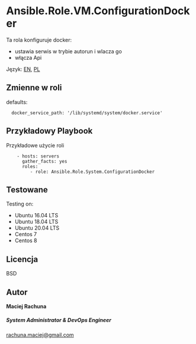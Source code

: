 Ansible.Role.VM.ConfigurationDocker
=========

Ta rola konfiguruje docker:
 - ustawia serwis w trybie autorun i wlacza go
 - włącza Api

Język: [EN](README.md), [PL](README.PL.md)

Zmienne w roli
--------------

defaults:
```
  docker_service_path: '/lib/systemd/system/docker.service'
```

Przykładowy Playbook
----------------

Przykładowe użycie roli
```
    - hosts: servers
      gather_facts: yes
      roles:
         - role: Ansible.Role.System.ConfigurationDocker
```

Testowane
------------

Testing on:
  - Ubuntu 16.04 LTS
  - Ubuntu 18.04 LTS
  - Ubuntu 20.04 LTS
  - Centos 7
  - Centos 8

Licencja
-------

BSD

Autor
------------------
 **Maciej Rachuna**
##### System Administrator & DevOps Engineer
rachuna.maciej@gmail.com
